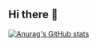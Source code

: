 ## Hi there 👋

[![Anurag's GitHub stats](https://github-readme-stats.vercel.app/api?username=kstolen0)](https://github.com/anuraghazra/github-readme-stats)

<!--
**kstolen0/kstolen0** is a ✨ _special_ ✨ repository because its `README.md` (this file) appears on your GitHub profile.

Here are some ideas to get you started:

- 🔭 I’m currently working on ...
- 🌱 I’m currently learning ...
- 👯 I’m looking to collaborate on ...
- 🤔 I’m looking for help with ...
- 💬 Ask me about ...
- 📫 How to reach me: ...
- 😄 Pronouns: ...
- ⚡ Fun fact: ...
-->
